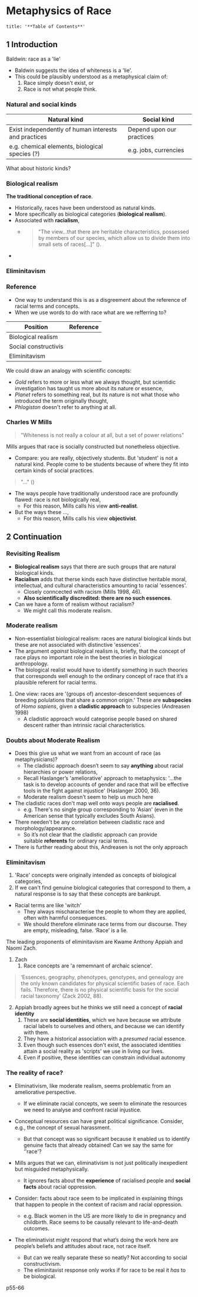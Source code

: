 # Metaphysics of Race
```toc
title: '**Table of Contents**'
```
## 1 Introduction
Baldwin: race as a 'lie'
- Baldwin suggests the idea of whiteness is a 'lie'.
- This could be plausibly understood as a metaphysical claim of:
	1. Race simply doesn't exist, or
	2. Race is not what people think.

### Natural and social kinds
| Natural kind                                         | Social kind               |
| ---------------------------------------------------- | ------------------------- |
| Exist independently of human interests and practices | Depend upon our practices |
| e.g. chemical elements, biological species (?)       | e.g. jobs, currencies     |
What about historic kinds?

### Biological realism
**The traditional conception of race**.
- Historically, races have been understood as natural kinds.
- More specifically as biological categories (**biological realism**).
- Associated with **racialism**,
	- > "The view...that there are heritable characteristics, possessed by members of our species, which allow us to divide them into small sets of races[...]" ().
- 
### Eliminitavism

### Reference
- One way to understand this is as a disgreement about the reference of racial terms and concepts.
- When we use words to do with race what are we refferring to?

| Position             | Reference |
| -------------------- | --------- |
| Biological realism   |           |
| Social constructivis |           | 
| Eliminitavism        |           |

We could draw an analogy with scientific concepts:
- *Gold* refers to more or less what we always thought, but scientidic investigation has taught us more about its nature or essence,
- *Planet* refers to something real, but its nature is not what those who introduced the term originally thought,
- *Phlogiston* doesn't refer to anything at all.

### Charles W Mills
> "Whiteness is not really a colour at all, but a set of power relations"

Mills argues that race is socially constructed but nonetheless objective.
- Compare: you are really, objectively students. But 'student' is not a natural kind. People come to be students because of where they fit into certain kinds of social practices.

> "..." ()

- The ways people have traditionally understood race are profoundly flawed: race is not biologically real,
	- For this reason, Mills calls his view **anti-realist**.
- But the ways these …,
	- For this reason, Mills calls his view **objectivist**.


## 2 Continuation
### Revisiting Realism
- **Biological realism** says that there are such groups that are natural biological kinds.
- **Racialism** adds that therse kinds each have distinctive heritable moral, intellectual, and cultural characteristics amounting to racial 'essences'.
	- Closely conncected with racism (Mills 1998, 46).
	- **Also scientifically discredited: there are no such essences**.
- Can we have a form of realism without racialism?
	- We might call this moderate realism.

### Moderate realism
- Non-essentialist biological realism: races are natural biological kinds but these are not associated with distinctive 'essences'.
- The argument *against* biological realism is, briefly, that the concept of race plays no important role in the best theories in biological anthropology.
- The biological realist would have to identify something in such theories that corresponds well enough to the ordinary concept of race that it’s a plausible referent for racial terms.

1. One view: races are '(groups of) ancestor-descendent sequences of breeding polulations that share a common origin.' These are **subspecies** of *Homo sapiens*, given a **cladistic approach** to subspecies (Andreasen  1998)
	- A cladistic approach would categorise people based on shared descent rather than intrinsic racial characteristics.

### Doubts about Moderate Realism
- Does this give us what we want from an account of race (as metaphysicians)?
	- The cladistic approach doesn’t seem to say **anything** about racial hierarchies or power relations,
	- Recall Haslanger’s 'ameliorative' approach to metaphysics: '…the task is to develop accounts of gender and race that will be effective tools in the fight against injustice' (Haslanger 2000, 36).
	- Moderate realism doesn't seem to help us much here
- The cladistic races don't map well onto ways people are **racialised**.
	- e.g. There's no single group corresponding to 'Asian' (even in the American sense that typically excludes South Asians).
- There needen't be any correlation between cladistic race and morphology/appearance.
	- So it’s not clear that the cladistic approach can provide suitable **referents** for ordinary racial terms.
- There is further reading about this, Andreasen is not the only approach

### Eliminitavism
1. 'Race' concepts were originally intended as concepts of biological categories,
2. If we can't find genuine biological categories that correspond to them, a natural response is to say that these concepts are bankrupt.
- Racial terms are like 'witch'
	- They always mischaracterise the people to whom they are applied, often with harmful consequences.
	- We should therefore eliminate race terms from our discourse. They are empty, misleading, false. ‘Race’ is a lie.

The leading proponents of eliminitavism are Kwame Anthony Appiah and Naomi Zach.
1. Zach
	1. Race concepts are 'a rememnant of archaic science'.
> ‘Essences, geography, phenotypes, genotypes, and genealogy are the only known candidates for physical scientific bases of race. Each fails. Therefore, there is no physical scientific basis for the social racial taxonomy’ (Zack 2002, 88).

2. Appiah broadly agrees but he thinks we still need a concept of **racial identity**
	1. These are **social identities**, which we have because we attribute racial labels to ourselves and others, and because we can identify with them.
	2. They have a historical association with a *presumed* racial essence.
	3. Even though such essences don't exist, the associated identities attain a social reality as 'scripts' we use in living our lives.
	4. Even if positive, these identities can constrain individual autonomy

### The reality of race?
- Eliminativism, like moderate realism, seems problematic from an ameliorative perspective.
	- If we eliminate racial concepts, we seem to eliminate the resources we need to analyse and confront racial injustice.
- Conceptual resources can have great political significance. Consider, e.g., the concept of sexual harassment.
	- But that concept was so significant because it enabled us to identify genuine facts that already obtained! Can we say the same for ‘'race'?

- Mills argues that we can, eliminativism is not just politically inexpedient but misguided metaphysically.
	- It ignores facts about the **experience** of racialised people and **social facts** about racial oppression.
- Consider: facts about race seem to be implicated in explaining things that happen to people in the context of racism and racial oppression.
	- e.g. Black women in the US are more likely to die in pregnancy and childbirth. Race seems to be causally relevant to life-and-death outcomes.	
- The eliminativist might respond that what’s doing the work here are people’s beliefs and attitudes about race, not race itself.
	- But can we really separate these so neatly? Not according to social constructivism.
	- The eliminitavist response only works if for race to be real it *has* to be biological.

p55-66


